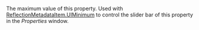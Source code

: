 The maximum value of this property. Used with [ReflectionMetadataItem.UIMinimum](https://developer.roblox.com/en-us/api-reference/property/ReflectionMetadataItem/UIMinimum) to control the slider bar of this property in the _Properties_ window.